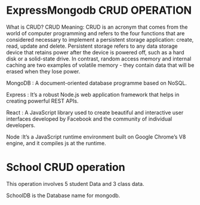 # ExpressMongodb CRUD OPERATION
What is CRUD?
CRUD Meaning: CRUD is an acronym that comes from the world of computer programming and refers to the four functions that are considered necessary to implement a persistent storage application: create, read, update and delete. Persistent storage refers to any data storage device that retains power after the device is powered off, such as a hard disk or a solid-state drive. In contrast, random access memory and internal caching are two examples of volatile memory - they contain data that will be erased when they lose power.


MongoDB :	A document-oriented database programme based on NoSQL.

Express :	It’s a robust Node.js web application framework that helps in creating powerful REST APIs.

React   :	A JavaScript library used to create beautiful and interactive user interfaces developed by Facebook and the community of individual developers.

Node    :It’s a JavaScript runtime environment built on Google Chrome’s V8 engine, and it compiles js at the runtime.


# School CRUD operation


This operation involves 5 student Data and 3 class data.


SchoolDB is the Database name  for mongodb.

